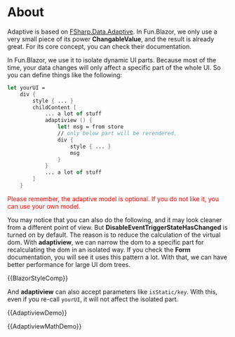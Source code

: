 # About

Adaptive is based on [FSharp.Data.Adaptive](https://github.com/fsprojects/FSharp.Data.Adaptive). In Fun.Blazor, we only use a very small piece of its power **ChangableValue**, and the result is already great. For its core concept, you can check their documentation.

In Fun.Blazor, we use it to isolate dynamic UI parts. Because most of the time, your data changes will only affect a specific part of the whole UI. So you can define things like the following:

```fsharp
let yourUI =
    div {
        style { ... }
        childContent [
            ... a lot of stuff
            adaptiview () {
                let! msg = from store
                // only below part will be rerendered.
                div {
                    style { ... }
                    msg
                }
            } 
            ... a lot of stuff
        ]
    }
```

<p style="color: red">Please remember, the adaptive model is optional. If you do not like it, you can use your own model.</p>

You may notice that you can also do the following, and it may look cleaner from a different point of view. But **DisableEventTriggerStateHasChanged** is turned on by default. The reason is to reduce the calculation of the virtual dom. With **adaptiview**, we can narrow the dom to a specific part for recalculating the dom in an isolated way. If you check the **Form** documentation, you will see it uses this pattern a lot. With that, we can have better performance for large UI dom trees. 

{{BlazorStyleComp}}

And **adaptiview** can also accept parameters like `isStatic/key`. With this, even if you re-call `yourUI`, it will not affect the isolated part.

{{AdaptiviewDemo}}

{{AdaptiviewMathDemo}}